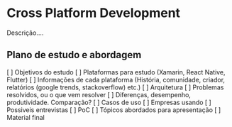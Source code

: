 # Cross Platform Development
Descrição....

## Plano de estudo e abordagem

[ ] Objetivos do estudo
[ ] Plataformas para estudo (Xamarin, React Native, Flutter)
[ ] Informações de cada plataforma (História, comunidade, criador, relatórios (google trends, stackoverflow)  etc.)
[ ] Arquitetura
[ ] Problemas resolvidos, ou o que vem resolver
[ ] Diferenças, desempenho, produtividade. Comparação?
[ ] Casos de uso
[ ] Empresas usando
[ ] Possiveis entrevistas
[ ] PoC
[ ] Tópicos abordados para apresentação
[ ] Material final

